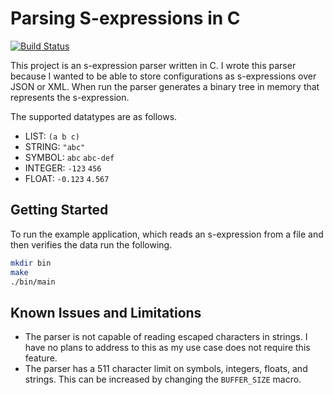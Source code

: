 # Parsing S-expressions in C

[![Build Status](https://travis-ci.com/benthepoet/c-sexpr-parser.svg?branch=master)](https://travis-ci.com/benthepoet/c-sexpr-parser)

This project is an s-expression parser written in C. I wrote this parser because 
I wanted to be able to store configurations as s-expressions over JSON or XML. 
When run the parser generates a binary tree in memory that represents the s-expression.

The supported datatypes are as follows.
* LIST: `(a b c)`
* STRING: `"abc"`
* SYMBOL: `abc` `abc-def`
* INTEGER: `-123` `456`
* FLOAT: `-0.123` `4.567` 

## Getting Started
To run the example application, which reads an s-expression from a file and then verifies the data run the following.

```bash
mkdir bin
make
./bin/main
```

## Known Issues and Limitations
* The parser is not capable of reading escaped characters in strings. I have no plans to address to this as my use case does not require this feature.
* The parser has a 511 character limit on symbols, integers, floats, and strings. This can be increased by changing the `BUFFER_SIZE` macro.
